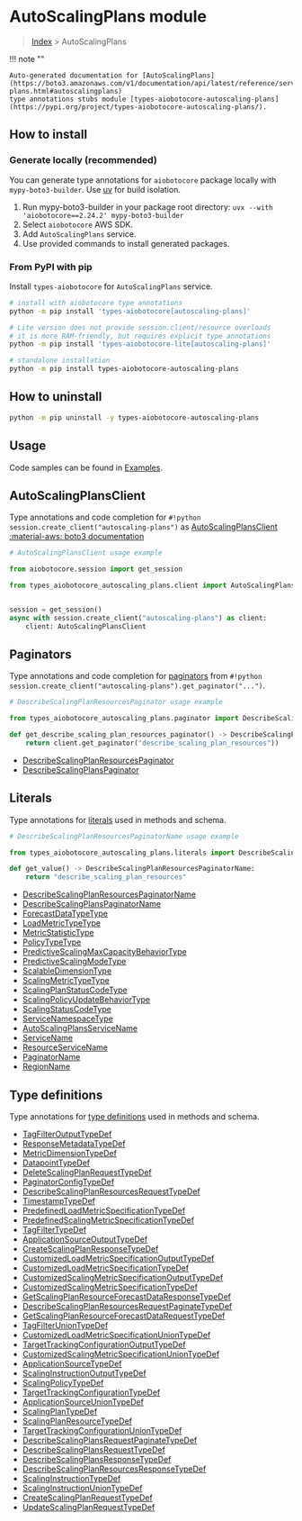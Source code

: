# AutoScalingPlans module

> [Index](../README.md) > AutoScalingPlans


!!! note ""

    Auto-generated documentation for [AutoScalingPlans](https://boto3.amazonaws.com/v1/documentation/api/latest/reference/services/autoscaling-plans.html#autoscalingplans)
    type annotations stubs module [types-aiobotocore-autoscaling-plans](https://pypi.org/project/types-aiobotocore-autoscaling-plans/).

## How to install

### Generate locally (recommended)

You can generate type annotations for `aiobotocore` package locally with `mypy-boto3-builder`.
Use [uv](https://docs.astral.sh/uv/getting-started/installation/) for build isolation.

1. Run mypy-boto3-builder in your package root directory: `uvx --with 'aiobotocore==2.24.2' mypy-boto3-builder`
1. Select `aiobotocore` AWS SDK.
1. Add `AutoScalingPlans` service.
1. Use provided commands to install generated packages.



### From PyPI with pip

Install `types-aiobotocore` for `AutoScalingPlans` service.

```bash
# install with aiobotocore type annotations
python -m pip install 'types-aiobotocore[autoscaling-plans]'

# Lite version does not provide session.client/resource overloads
# it is more RAM-friendly, but requires explicit type annotations
python -m pip install 'types-aiobotocore-lite[autoscaling-plans]'

# standalone installation
python -m pip install types-aiobotocore-autoscaling-plans
```



## How to uninstall

```bash
python -m pip uninstall -y types-aiobotocore-autoscaling-plans
```

## Usage

Code samples can be found in [Examples](./usage.md).

## AutoScalingPlansClient

Type annotations and code completion for  `#!python session.create_client("autoscaling-plans")` as [AutoScalingPlansClient](./client.md)
[:material-aws: boto3 documentation](https://boto3.amazonaws.com/v1/documentation/api/latest/reference/services/autoscaling-plans.html#AutoScalingPlans.Client)

```python
# AutoScalingPlansClient usage example

from aiobotocore.session import get_session

from types_aiobotocore_autoscaling_plans.client import AutoScalingPlansClient


session = get_session()
async with session.create_client("autoscaling-plans") as client:
    client: AutoScalingPlansClient
```


## Paginators

Type annotations and code completion for
[paginators](./paginators.md)
from `#!python session.create_client("autoscaling-plans").get_paginator("...")`.

```python
# DescribeScalingPlanResourcesPaginator usage example

from types_aiobotocore_autoscaling_plans.paginator import DescribeScalingPlanResourcesPaginator

def get_describe_scaling_plan_resources_paginator() -> DescribeScalingPlanResourcesPaginator:
    return client.get_paginator("describe_scaling_plan_resources"))
```

- [DescribeScalingPlanResourcesPaginator](./paginators.md#describescalingplanresourcespaginator)
- [DescribeScalingPlansPaginator](./paginators.md#describescalingplanspaginator)








## Literals

Type annotations for [literals](./literals.md) used in methods and schema.

```python
# DescribeScalingPlanResourcesPaginatorName usage example

from types_aiobotocore_autoscaling_plans.literals import DescribeScalingPlanResourcesPaginatorName

def get_value() -> DescribeScalingPlanResourcesPaginatorName:
    return "describe_scaling_plan_resources"
```

- [DescribeScalingPlanResourcesPaginatorName](./literals.md#describescalingplanresourcespaginatorname)
- [DescribeScalingPlansPaginatorName](./literals.md#describescalingplanspaginatorname)
- [ForecastDataTypeType](./literals.md#forecastdatatypetype)
- [LoadMetricTypeType](./literals.md#loadmetrictypetype)
- [MetricStatisticType](./literals.md#metricstatistictype)
- [PolicyTypeType](./literals.md#policytypetype)
- [PredictiveScalingMaxCapacityBehaviorType](./literals.md#predictivescalingmaxcapacitybehaviortype)
- [PredictiveScalingModeType](./literals.md#predictivescalingmodetype)
- [ScalableDimensionType](./literals.md#scalabledimensiontype)
- [ScalingMetricTypeType](./literals.md#scalingmetrictypetype)
- [ScalingPlanStatusCodeType](./literals.md#scalingplanstatuscodetype)
- [ScalingPolicyUpdateBehaviorType](./literals.md#scalingpolicyupdatebehaviortype)
- [ScalingStatusCodeType](./literals.md#scalingstatuscodetype)
- [ServiceNamespaceType](./literals.md#servicenamespacetype)
- [AutoScalingPlansServiceName](./literals.md#autoscalingplansservicename)
- [ServiceName](./literals.md#servicename)
- [ResourceServiceName](./literals.md#resourceservicename)
- [PaginatorName](./literals.md#paginatorname)
- [RegionName](./literals.md#regionname)




## Type definitions

Type annotations for [type definitions](./type_defs.md) used in methods and schema.

- [TagFilterOutputTypeDef](./type_defs.md#tagfilteroutputtypedef)
- [ResponseMetadataTypeDef](./type_defs.md#responsemetadatatypedef)
- [MetricDimensionTypeDef](./type_defs.md#metricdimensiontypedef)
- [DatapointTypeDef](./type_defs.md#datapointtypedef)
- [DeleteScalingPlanRequestTypeDef](./type_defs.md#deletescalingplanrequesttypedef)
- [PaginatorConfigTypeDef](./type_defs.md#paginatorconfigtypedef)
- [DescribeScalingPlanResourcesRequestTypeDef](./type_defs.md#describescalingplanresourcesrequesttypedef)
- [TimestampTypeDef](./type_defs.md#timestamptypedef)
- [PredefinedLoadMetricSpecificationTypeDef](./type_defs.md#predefinedloadmetricspecificationtypedef)
- [PredefinedScalingMetricSpecificationTypeDef](./type_defs.md#predefinedscalingmetricspecificationtypedef)
- [TagFilterTypeDef](./type_defs.md#tagfiltertypedef)
- [ApplicationSourceOutputTypeDef](./type_defs.md#applicationsourceoutputtypedef)
- [CreateScalingPlanResponseTypeDef](./type_defs.md#createscalingplanresponsetypedef)
- [CustomizedLoadMetricSpecificationOutputTypeDef](./type_defs.md#customizedloadmetricspecificationoutputtypedef)
- [CustomizedLoadMetricSpecificationTypeDef](./type_defs.md#customizedloadmetricspecificationtypedef)
- [CustomizedScalingMetricSpecificationOutputTypeDef](./type_defs.md#customizedscalingmetricspecificationoutputtypedef)
- [CustomizedScalingMetricSpecificationTypeDef](./type_defs.md#customizedscalingmetricspecificationtypedef)
- [GetScalingPlanResourceForecastDataResponseTypeDef](./type_defs.md#getscalingplanresourceforecastdataresponsetypedef)
- [DescribeScalingPlanResourcesRequestPaginateTypeDef](./type_defs.md#describescalingplanresourcesrequestpaginatetypedef)
- [GetScalingPlanResourceForecastDataRequestTypeDef](./type_defs.md#getscalingplanresourceforecastdatarequesttypedef)
- [TagFilterUnionTypeDef](./type_defs.md#tagfilteruniontypedef)
- [CustomizedLoadMetricSpecificationUnionTypeDef](./type_defs.md#customizedloadmetricspecificationuniontypedef)
- [TargetTrackingConfigurationOutputTypeDef](./type_defs.md#targettrackingconfigurationoutputtypedef)
- [CustomizedScalingMetricSpecificationUnionTypeDef](./type_defs.md#customizedscalingmetricspecificationuniontypedef)
- [ApplicationSourceTypeDef](./type_defs.md#applicationsourcetypedef)
- [ScalingInstructionOutputTypeDef](./type_defs.md#scalinginstructionoutputtypedef)
- [ScalingPolicyTypeDef](./type_defs.md#scalingpolicytypedef)
- [TargetTrackingConfigurationTypeDef](./type_defs.md#targettrackingconfigurationtypedef)
- [ApplicationSourceUnionTypeDef](./type_defs.md#applicationsourceuniontypedef)
- [ScalingPlanTypeDef](./type_defs.md#scalingplantypedef)
- [ScalingPlanResourceTypeDef](./type_defs.md#scalingplanresourcetypedef)
- [TargetTrackingConfigurationUnionTypeDef](./type_defs.md#targettrackingconfigurationuniontypedef)
- [DescribeScalingPlansRequestPaginateTypeDef](./type_defs.md#describescalingplansrequestpaginatetypedef)
- [DescribeScalingPlansRequestTypeDef](./type_defs.md#describescalingplansrequesttypedef)
- [DescribeScalingPlansResponseTypeDef](./type_defs.md#describescalingplansresponsetypedef)
- [DescribeScalingPlanResourcesResponseTypeDef](./type_defs.md#describescalingplanresourcesresponsetypedef)
- [ScalingInstructionTypeDef](./type_defs.md#scalinginstructiontypedef)
- [ScalingInstructionUnionTypeDef](./type_defs.md#scalinginstructionuniontypedef)
- [CreateScalingPlanRequestTypeDef](./type_defs.md#createscalingplanrequesttypedef)
- [UpdateScalingPlanRequestTypeDef](./type_defs.md#updatescalingplanrequesttypedef)

